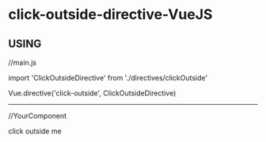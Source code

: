 # click-outside-directive-VueJS
USING
------------

//main.js

import 'ClickOutsideDirective' from './directives/clickOutside'

Vue.directive('click-outside', ClickOutsideDirective)

---

//YourComponent

<div @click="show" v-click-outside="hide">
  <div>
    click outside me
  </div>
</div>

